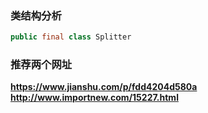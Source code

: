 ### 类结构分析
```java
public final class Splitter
```
### 推荐两个网址
**https://www.jianshu.com/p/fdd4204d580a**  
**http://www.importnew.com/15227.html**  
